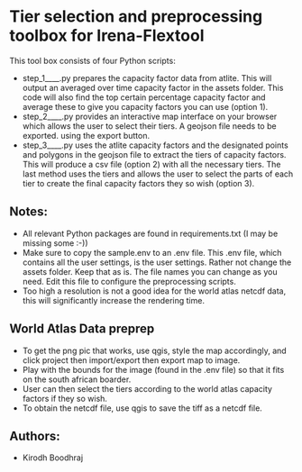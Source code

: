 Tier selection and preprocessing toolbox for Irena-Flextool
=============================================================

This tool box consists of four Python scripts:
- step_1____.py prepares the capacity factor data from atlite. This will output an averaged over time capacity factor in the assets folder. This code will also find the top certain percentage capacity factor and average these to give you capacity factors you can use (option 1). 
- step_2____.py provides an interactive map interface on your browser which allows the user to select their tiers. A geojson file needs to be exported. using the export button.
- step_3____.py uses the atlite capacity factors and the designated points and polygons in the geojson file to extract the tiers of capacity factors. This will produce a csv file (option 2) with all the necessary tiers. The last method uses the tiers and allows the user to select the parts of each tier to create the final capacity factors they so wish (option 3).

Notes:
-------

- All relevant Python packages are found in requirements.txt (I may be missing some :-)) 
- Make sure to copy the sample.env to an .env file. This .env file, which contains all the user settings, is the user settings. Rather not change the assets folder. Keep that as is. The file names you can change as you need. Edit this file to configure the preprocessing scripts.
- Too high a resolution is not a good idea for the world atlas netcdf data, this will significantly increase the rendering time.


World Atlas Data preprep
---------------------------

- To get the png pic that works, use qgis, style the map accordingly, and click project then import/export then export map to image.
- Play with the bounds for the image (found in the .env file) so that it fits on the south african boarder.
- User can then select the tiers according to the world atlas capacity factors if they so wish.
- To obtain the netcdf file, use qgis to save the tiff as a netcdf file.


Authors:
---------
- Kirodh Boodhraj
